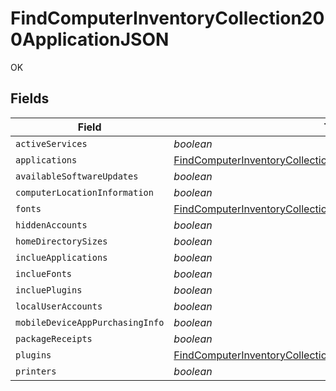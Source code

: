 # FindComputerInventoryCollection200ApplicationJSON

OK


## Fields

| Field                                                                                                                                                       | Type                                                                                                                                                        | Required                                                                                                                                                    | Description                                                                                                                                                 |
| ----------------------------------------------------------------------------------------------------------------------------------------------------------- | ----------------------------------------------------------------------------------------------------------------------------------------------------------- | ----------------------------------------------------------------------------------------------------------------------------------------------------------- | ----------------------------------------------------------------------------------------------------------------------------------------------------------- |
| `activeServices`                                                                                                                                            | *boolean*                                                                                                                                                   | :heavy_minus_sign:                                                                                                                                          | N/A                                                                                                                                                         |
| `applications`                                                                                                                                              | [FindComputerInventoryCollection200ApplicationJSONApplications](../../models/operations/findcomputerinventorycollection200applicationjsonapplications.md)[] | :heavy_minus_sign:                                                                                                                                          | N/A                                                                                                                                                         |
| `availableSoftwareUpdates`                                                                                                                                  | *boolean*                                                                                                                                                   | :heavy_minus_sign:                                                                                                                                          | N/A                                                                                                                                                         |
| `computerLocationInformation`                                                                                                                               | *boolean*                                                                                                                                                   | :heavy_minus_sign:                                                                                                                                          | N/A                                                                                                                                                         |
| `fonts`                                                                                                                                                     | [FindComputerInventoryCollection200ApplicationJSONFonts](../../models/operations/findcomputerinventorycollection200applicationjsonfonts.md)[]               | :heavy_minus_sign:                                                                                                                                          | N/A                                                                                                                                                         |
| `hiddenAccounts`                                                                                                                                            | *boolean*                                                                                                                                                   | :heavy_minus_sign:                                                                                                                                          | N/A                                                                                                                                                         |
| `homeDirectorySizes`                                                                                                                                        | *boolean*                                                                                                                                                   | :heavy_minus_sign:                                                                                                                                          | N/A                                                                                                                                                         |
| `inclueApplications`                                                                                                                                        | *boolean*                                                                                                                                                   | :heavy_minus_sign:                                                                                                                                          | N/A                                                                                                                                                         |
| `inclueFonts`                                                                                                                                               | *boolean*                                                                                                                                                   | :heavy_minus_sign:                                                                                                                                          | N/A                                                                                                                                                         |
| `incluePlugins`                                                                                                                                             | *boolean*                                                                                                                                                   | :heavy_minus_sign:                                                                                                                                          | N/A                                                                                                                                                         |
| `localUserAccounts`                                                                                                                                         | *boolean*                                                                                                                                                   | :heavy_minus_sign:                                                                                                                                          | N/A                                                                                                                                                         |
| `mobileDeviceAppPurchasingInfo`                                                                                                                             | *boolean*                                                                                                                                                   | :heavy_minus_sign:                                                                                                                                          | N/A                                                                                                                                                         |
| `packageReceipts`                                                                                                                                           | *boolean*                                                                                                                                                   | :heavy_minus_sign:                                                                                                                                          | N/A                                                                                                                                                         |
| `plugins`                                                                                                                                                   | [FindComputerInventoryCollection200ApplicationJSONPlugins](../../models/operations/findcomputerinventorycollection200applicationjsonplugins.md)[]           | :heavy_minus_sign:                                                                                                                                          | N/A                                                                                                                                                         |
| `printers`                                                                                                                                                  | *boolean*                                                                                                                                                   | :heavy_minus_sign:                                                                                                                                          | N/A                                                                                                                                                         |
